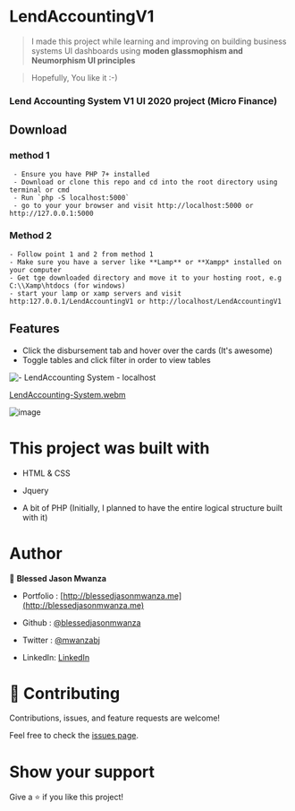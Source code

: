 # LendAccountingV1
> I made this project while learning and improving on building business systems UI dashboards using **moden
glassmophism and Neumorphism UI principles**


> Hopefully, You like it :-)

### Lend Accounting System V1 UI 2020 project (Micro Finance)

## Download

  ### method 1 
     - Ensure you have PHP 7+ installed
     - Download or clone this repo and cd into the root directory using terminal or cmd
     - Run `php -S localhost:5000`
     - go to your your browser and visit http://localhost:5000 or http://127.0.0.1:5000

  ### Method 2
    - Follow point 1 and 2 from method 1
    - Make sure you have a server like **Lamp** or **Xampp* installed on your computer
    - Get tge downloaded directory and move it to your hosting root, e.g C:\\Xamp\htdocs (for windows)
    - start your lamp or xamp servers and visit http:127.0.0.1/LendAccountingV1 or http://localhost/LendAccountingV1


## Features 
- Click the disbursement tab and hover over the cards (It's awesome)
- Toggle tables and click filter in order to view tables


![- LendAccounting System - localhost](https://user-images.githubusercontent.com/35315311/221580944-85be995f-86d7-4141-95d2-f32432dcb456.png)

[LendAccounting-System.webm](https://user-images.githubusercontent.com/35315311/221588572-a0c14ecb-ad91-4930-be34-d17f1e305380.webm)


![image](https://user-images.githubusercontent.com/35315311/221576429-60abb974-6ed8-4015-8d9b-80c2ccf43262.png)



# This project was built with

- HTML & CSS

- Jquery

- A bit of PHP (Initially, I planned to have the entire logical structure built with it)

# Author

👤 **Blessed Jason Mwanza**
- Portfolio : [http://blessedjasonmwanza.me](http://blessedjasonmwanza.me)

- Github : [@blessedjasonmwanza](https://github.com/blessedjasonmwanza)

- Twitter : [@mwanzabj](https://twitter.com/mwanzabj)

- LinkedIn: [LinkedIn](https://www.linkedin.com/in/blessedjasonmwanza)

# 🤝 Contributing

Contributions, issues, and feature requests are welcome!

Feel free to check the [issues page](https://github.com/blessedjasonmwanza/ocr-react/issues).

# Show your support

Give a ⭐️ if you like this project!
